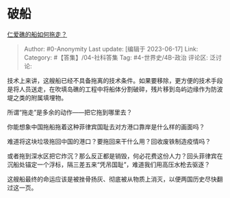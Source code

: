 # 破船
[仁爱礁的船如何拖走？](https://www.zhihu.com/question/293567911/answer/3074317375)

> Author: #0-Anonymity
> Last update: [编辑于 2023-06-17]
> Link:
> Category: #【答集】/04-社科答集 
> Tag: #4-世界史/4B-政治
> 评论区:
> 泛讨论:

技术上来讲，这艘船已经不具备拖离的技术条件。如果要移除，更方便的技术手段是将人员送走，在吹填岛礁的工程中将船体分割破碎，残片移到岛屿边缘作为防波堤之类的附属填埋物。

所谓“拖走”是多余的动作——把它拖到哪里去？

你能想象中国拖船拖着这种菲律宾国耻去对方港口靠岸是什么样的画面吗？

难道将这块垃圾拖回中国的港口？要拖回来干什么用？回收废铁制造疫情吗？

或者拖到深水区把它炸沉？那么反正都是销毁，何必花费这份人力？回头菲律宾在沉船处锚定一个浮标，隔三差五来“凭吊国耻”，难道我们用高压水枪去驱逐？

这艘船最终的命运应该是被挫骨扬灰、彻底被从物质上消灭，以便两国历史尽快翻过这一页。
